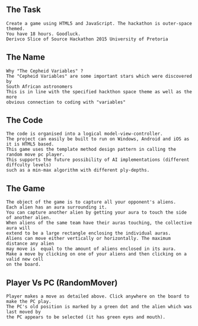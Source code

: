 ## The Task
	Create a game using HTML5 and JavaScript. The hackathon is outer-space themed.
	You have 18 hours. Goodluck.
	Derivco Slice of Source Hackathon 2015 University of Pretoria


## The Name
	Why "The Cepheid Variables" ?
	The "Cepheid Variables" are some important stars which were discovered by 
	South African astronomers
	This is in line with the specified hackthon space theme as well as the more 
	obvious connection to coding with "variables"


## The Code
	The code is organised into a logical model-view-controller.
	The project can easily be built to run on Windows, Android and iOS as it is HTML5 based.
	This game uses the template method design pattern in calling the random move pc player.
	This supports the future possibility of AI implementations (different diffculty levels)
	such as a min-max algorithm with different ply-depths.


## The Game
	The object of the game is to capture all your opponent's aliens.
	Each alien has an aura surrounding it. 
	You can capture another alien by getting your aura to touch the side of another alien.
	When aliens of the same team have their auras touching, the collective aura will 
	extend to be a large rectangle enclosing the individual auras. 
	Aliens can move either vertically or horizontally. The maximum distance any alien 
	may move is  equal to the amount of aliens enclosed in its aura.
	Make a move by clicking on one of your aliens and then clicking on a valid new cell 
	on the board.

## Player Vs PC (RandomMover)
	Player makes a move as detailed above. Click anywhere on the board to make the PC play. 
	The PC's old position is marked by a green dot and the alien which was last moved by 
	the PC appears to be selected (it has green eyes and mouth).